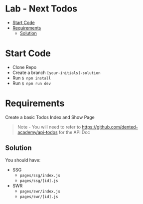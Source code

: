 # Lab - Next Todos <!-- omit in toc -->
- [Start Code](#start-code)
- [Requirements](#requirements)
  - [Solution](#solution)

# Start Code
- Clone Repo
- Create a branch `[your-initials]-solution`
- Run `$ npm install`
- Run `$ npm run dev`

# Requirements
Create a basic Todos Index and Show Page

> Note - You will need to refer to https://github.com/dented-academy/api-todos for the API Doc

## Solution
You should have:
- SSG
  - `pages/ssg/index.js`
  - `pages/ssg/[id].js`
- SWR
  - `pages/swr/index.js`
  - `pages/swr/[id].js`
